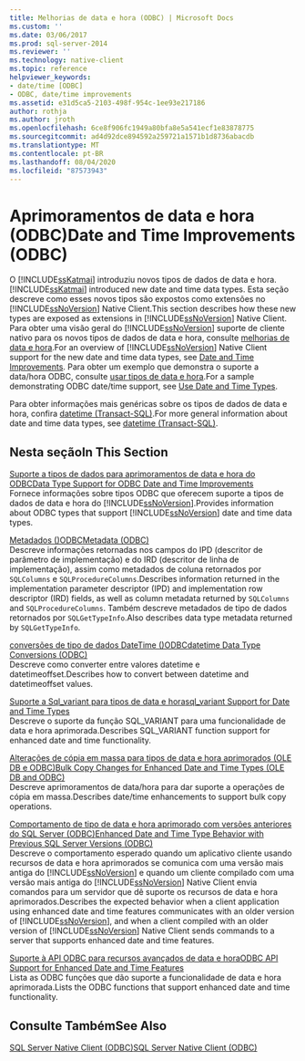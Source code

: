 ```yaml
---
title: Melhorias de data e hora (ODBC) | Microsoft Docs
ms.custom: ''
ms.date: 03/06/2017
ms.prod: sql-server-2014
ms.reviewer: ''
ms.technology: native-client
ms.topic: reference
helpviewer_keywords:
- date/time [ODBC]
- ODBC, date/time improvements
ms.assetid: e31d5ca5-2103-498f-954c-1ee93e217186
author: rothja
ms.author: jroth
ms.openlocfilehash: 6ce8f906fc1949a80bfa8e5a541ecf1e83878775
ms.sourcegitcommit: ad4d92dce894592a259721a1571b1d8736abacdb
ms.translationtype: MT
ms.contentlocale: pt-BR
ms.lasthandoff: 08/04/2020
ms.locfileid: "87573943"
---
```

# <a name="date-and-time-improvements-odbc"></a><span data-ttu-id="a4de7-102">Aprimoramentos de data e hora (ODBC)</span><span class="sxs-lookup"><span data-stu-id="a4de7-102">Date and Time Improvements (ODBC)</span></span>
  <span data-ttu-id="a4de7-103">O [!INCLUDE[ssKatmai](../../includes/sskatmai-md.md)] introduziu novos tipos de dados de data e hora.</span><span class="sxs-lookup"><span data-stu-id="a4de7-103">[!INCLUDE[ssKatmai](../../includes/sskatmai-md.md)] introduced new date and time data types.</span></span> <span data-ttu-id="a4de7-104">Esta seção descreve como esses novos tipos são expostos como extensões no [!INCLUDE[ssNoVersion](../../includes/ssnoversion-md.md)] Native Client.</span><span class="sxs-lookup"><span data-stu-id="a4de7-104">This section describes how these new types are exposed as extensions in [!INCLUDE[ssNoVersion](../../includes/ssnoversion-md.md)] Native Client.</span></span> <span data-ttu-id="a4de7-105">Para obter uma visão geral do [!INCLUDE[ssNoVersion](../../includes/ssnoversion-md.md)] suporte de cliente nativo para os novos tipos de dados de data e hora, consulte [melhorias de data e hora](../native-client/features/date-and-time-improvements.md).</span><span class="sxs-lookup"><span data-stu-id="a4de7-105">For an overview of [!INCLUDE[ssNoVersion](../../includes/ssnoversion-md.md)] Native Client support for the new date and time data types, see [Date and Time Improvements](../native-client/features/date-and-time-improvements.md).</span></span> <span data-ttu-id="a4de7-106">Para obter um exemplo que demonstra o suporte a data/hora ODBC, consulte [usar tipos de data e hora](../native-client-odbc-how-to/use-date-and-time-types.md).</span><span class="sxs-lookup"><span data-stu-id="a4de7-106">For a sample demonstrating ODBC date/time support, see [Use Date and Time Types](../native-client-odbc-how-to/use-date-and-time-types.md).</span></span>  
  
 <span data-ttu-id="a4de7-107">Para obter informações mais genéricas sobre os tipos de dados de data e hora, confira [datetime &#40;Transact-SQL&#41;](/sql/t-sql/data-types/datetime-transact-sql).</span><span class="sxs-lookup"><span data-stu-id="a4de7-107">For more general information about date and time data types, see [datetime &#40;Transact-SQL&#41;](/sql/t-sql/data-types/datetime-transact-sql).</span></span>  
  
## <a name="in-this-section"></a><span data-ttu-id="a4de7-108">Nesta seção</span><span class="sxs-lookup"><span data-stu-id="a4de7-108">In This Section</span></span>  
 [<span data-ttu-id="a4de7-109">Suporte a tipos de dados para aprimoramentos de data e hora do ODBC</span><span class="sxs-lookup"><span data-stu-id="a4de7-109">Data Type Support for ODBC Date and Time Improvements</span></span>](../../relational-databases/native-client-odbc-date-time/data-type-support-for-odbc-date-and-time-improvements.md)  
 <span data-ttu-id="a4de7-110">Fornece informações sobre tipos ODBC que oferecem suporte a tipos de dados de data e hora do [!INCLUDE[ssNoVersion](../../includes/ssnoversion-md.md)].</span><span class="sxs-lookup"><span data-stu-id="a4de7-110">Provides information about ODBC types that support [!INCLUDE[ssNoVersion](../../includes/ssnoversion-md.md)] date and time data types.</span></span>  
  
 [<span data-ttu-id="a4de7-111">Metadados &#40;&#41;ODBC</span><span class="sxs-lookup"><span data-stu-id="a4de7-111">Metadata &#40;ODBC&#41;</span></span>](../../database-engine/dev-guide/metadata-odbc.md)  
 <span data-ttu-id="a4de7-112">Descreve informações retornadas nos campos do IPD (descritor de parâmetro de implementação) e do IRD (descritor de linha de implementação), assim como metadados de coluna retornados por `SQLColumns` e `SQLProcedureColumns`.</span><span class="sxs-lookup"><span data-stu-id="a4de7-112">Describes information returned in the implementation parameter descriptor (IPD) and implementation row descriptor (IRD) fields, as well as column metadata returned by `SQLColumns` and `SQLProcedureColumns`.</span></span> <span data-ttu-id="a4de7-113">Também descreve metadados de tipo de dados retornados por `SQLGetTypeInfo`.</span><span class="sxs-lookup"><span data-stu-id="a4de7-113">Also describes data type metadata returned by `SQLGetTypeInfo`.</span></span>  
  
 [<span data-ttu-id="a4de7-114">conversões de tipo de dados DateTime &#40;&#41;ODBC</span><span class="sxs-lookup"><span data-stu-id="a4de7-114">datetime Data Type Conversions &#40;ODBC&#41;</span></span>](datetime-data-type-conversions-odbc.md)  
 <span data-ttu-id="a4de7-115">Descreve como converter entre valores datetime e datetimeoffset.</span><span class="sxs-lookup"><span data-stu-id="a4de7-115">Describes how to convert between datetime and datetimeoffset values.</span></span>  
  
 [<span data-ttu-id="a4de7-116">Suporte a Sql_variant para tipos de data e hora</span><span class="sxs-lookup"><span data-stu-id="a4de7-116">sql_variant Support for Date and Time Types</span></span>](sql-variant-support-for-date-and-time-types.md)  
 <span data-ttu-id="a4de7-117">Descreve o suporte da função SQL_VARIANT para uma funcionalidade de data e hora aprimorada.</span><span class="sxs-lookup"><span data-stu-id="a4de7-117">Describes SQL_VARIANT function support for enhanced date and time functionality.</span></span>  
  
 [<span data-ttu-id="a4de7-118">Alterações de cópia em massa para tipos de data e hora aprimorados &#40;OLE DB e ODBC&#41;</span><span class="sxs-lookup"><span data-stu-id="a4de7-118">Bulk Copy Changes for Enhanced Date and Time Types &#40;OLE DB and ODBC&#41;</span></span>](../../relational-databases/native-client-odbc-date-time/bulk-copy-changes-for-enhanced-date-and-time-types-ole-db-and-odbc.md)  
 <span data-ttu-id="a4de7-119">Descreve aprimoramentos de data/hora para dar suporte a operações de cópia em massa.</span><span class="sxs-lookup"><span data-stu-id="a4de7-119">Describes date/time enhancements to support bulk copy operations.</span></span>  
  
 [<span data-ttu-id="a4de7-120">Comportamento de tipo de data e hora aprimorado com versões anteriores do SQL Server &#40;ODBC&#41;</span><span class="sxs-lookup"><span data-stu-id="a4de7-120">Enhanced Date and Time Type Behavior with Previous SQL Server Versions &#40;ODBC&#41;</span></span>](enhanced-date-and-time-type-behavior-with-previous-sql-server-versions-odbc.md)  
 <span data-ttu-id="a4de7-121">Descreve o comportamento esperado quando um aplicativo cliente usando recursos de data e hora aprimorados se comunica com uma versão mais antiga do [!INCLUDE[ssNoVersion](../../includes/ssnoversion-md.md)] e quando um cliente compilado com uma versão mais antiga do [!INCLUDE[ssNoVersion](../../includes/ssnoversion-md.md)] Native Client envia comandos para um servidor que dê suporte os recursos de data e hora aprimorados.</span><span class="sxs-lookup"><span data-stu-id="a4de7-121">Describes the expected behavior when a client application using enhanced date and time features communicates with an older version of [!INCLUDE[ssNoVersion](../../includes/ssnoversion-md.md)], and when a client compiled with an older version of [!INCLUDE[ssNoVersion](../../includes/ssnoversion-md.md)] Native Client sends commands to a server that supports enhanced date and time features.</span></span>  
  
 [<span data-ttu-id="a4de7-122">Suporte à API ODBC para recursos avançados de data e hora</span><span class="sxs-lookup"><span data-stu-id="a4de7-122">ODBC API Support for Enhanced Date and Time Features</span></span>](odbc-api-support-for-enhanced-date-and-time-features.md)  
 <span data-ttu-id="a4de7-123">Lista as ODBC funções que dão suporte a funcionalidade de data e hora aprimorada.</span><span class="sxs-lookup"><span data-stu-id="a4de7-123">Lists the ODBC functions that support enhanced date and time functionality.</span></span>  
  
## <a name="see-also"></a><span data-ttu-id="a4de7-124">Consulte Também</span><span class="sxs-lookup"><span data-stu-id="a4de7-124">See Also</span></span>  
 [<span data-ttu-id="a4de7-125">SQL Server Native Client &#40;ODBC&#41;</span><span class="sxs-lookup"><span data-stu-id="a4de7-125">SQL Server Native Client &#40;ODBC&#41;</span></span>](../../relational-databases/native-client/odbc/sql-server-native-client-odbc.md)  
  
  
